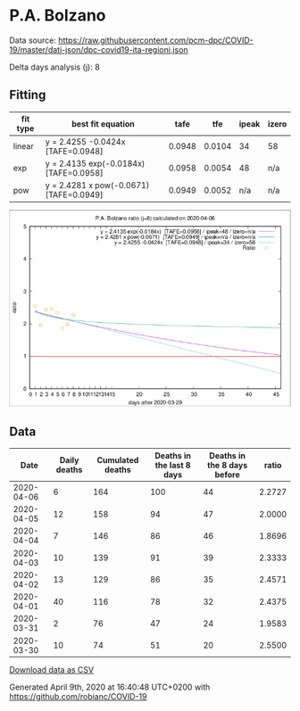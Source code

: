 # P.A. Bolzano

Data source: https://raw.githubusercontent.com/pcm-dpc/COVID-19/master/dati-json/dpc-covid19-ita-regioni.json

Delta days analysis (j): 8

## Fitting 
|fit type|best fit equation|tafe|tfe|ipeak|izero|
|-------|-----|--------|------|---|---|
|linear|y = 2.4255 -0.0424x  [TAFE=0.0948]|0.0948|0.0104|34|58|
|exp|y = 2.4135 exp(-0.0184x)  [TAFE=0.0958]|0.0958|0.0054|48|n/a|
|pow|y = 2.4281 x pow(-0.0671)  [TAFE=0.0949]|0.0949|0.0052|n/a|n/a|

![Plot](COVID-19_p.a._bolzano_j8_2020-04-06.png)

## Data
|Date|Daily deaths|Cumulated deaths|Deaths in the last 8 days|Deaths in the 8 days before|ratio|
|----|----------|-----------|-------|--------------------|-----|
|2020-04-06|6|164|100|44|2.2727|
|2020-04-05|12|158|94|47|2.0000|
|2020-04-04|7|146|86|46|1.8696|
|2020-04-03|10|139|91|39|2.3333|
|2020-04-02|13|129|86|35|2.4571|
|2020-04-01|40|116|78|32|2.4375|
|2020-03-31|2|76|47|24|1.9583|
|2020-03-30|10|74|51|20|2.5500|

[Download data as CSV](COVID-19_p.a._bolzano_j8_2020-04-06.csv)

Generated April 9th, 2020 at 16:40:48 UTC+0200 with https://github.com/robianc/COVID-19
